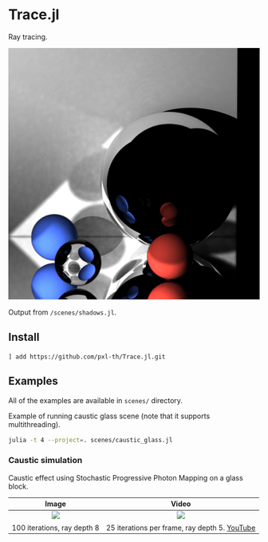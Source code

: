 # Trace.jl

Ray tracing.


<img src="./assets/shadows-sppm-1024x1024_mio.png">

Output from `/scenes/shadows.jl`.

## Install

```
] add https://github.com/pxl-th/Trace.jl.git
```

## Examples

All of the examples are available in `scenes/` directory.

Example of running caustic glass scene (note that it supports multithreading).

```bash
julia -t 4 --project=. scenes/caustic_glass.jl
```

### Caustic simulation

Caustic effect using Stochastic Progressive Photon Mapping on a glass block.

|Image|Video|
|:-:|:-:|
|<img src="scenes/caustic-glass-sppm-100-iterations.png" width="400">|<img src="https://i.ytimg.com/vi_webp/87NlMA3Vwvs/maxresdefault.webp" width="720">|
|100 iterations, ray depth 8|25 iterations per frame, ray depth 5. [YouTube](https://www.youtube.com/watch?v=87NlMA3Vwvs)|

